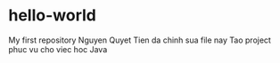 # hello-world
My first repository
Nguyen Quyet Tien da chinh sua file nay
Tao project phuc vu cho viec hoc Java
